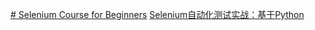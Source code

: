 [# Selenium Course for Beginners](https://www.youtube.com/watch?v=j7VZsCCnptM)
[Selenium自动化测试实战：基于Python](https://weread.qq.com/web/reader/14c32e507231c79514cf86c)